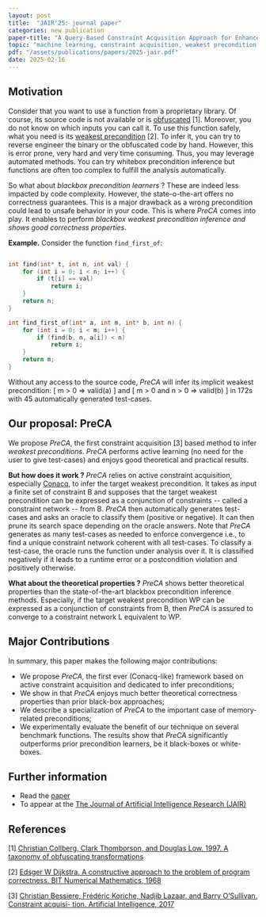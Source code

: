 ```yaml
---
layout: post
title:  "JAIR'25: journal paper"
categories: new publication
paper-title: "A Query-Based Constraint Acquisition Approach for Enhanced Precision in Program Precondition Inference"
topic: "machine learning, constraint acquisition, weakest precondition, software engineering"
pdf: "/assets/publications/papers/2025-jair.pdf"
date: 2025-02-16
---
```


## Motivation

Consider that you want to use a function from a proprietary library. Of course, its source code is not available or is [obfuscated](https://en.wikipedia.org/wiki/Obfuscation_(software)) [1]. Moreover, you do not know on which inputs you can call it. To use this function safely, what you need is its [weakest precondition](https://en.wikipedia.org/wiki/Predicate_transformer_semantics) [2]. To infer it, you can try to reverse engineer the binary or the obfuscated code by hand. However, this is error prone, very hard and very time consuming. Thus, you may leverage automated methods. You can try whitebox precondition inference but functions are often too complex to fulfill the analysis automatically. 

So what about *blackbox precondition learners* ? These are indeed less impacted by code complexity. However, the state-o-the-art offers no correctness guarantees. This is a major drawback as a wrong precondition could lead to unsafe behavior in your code. This is where *PreCA* comes into play. It enables to perform *blackbox weakest precondition inference and shows good correctness properties*.

**Example.** Consider the function `find_first_of`:


```c

int find(int* t, int n, int val) {
    for (int i = 0; i < n; i++) {
        if (t[i] == val)
            return i;
    }
    return n;
}

int find_first_of(int* a, int m, int* b, int n) {
    for (int i = 0; i < m; i++) {
        if (find(b, n, a[i]) < n)
            return i;
    }
    return m;
}

```

Without any access to the source code, *PreCA* will infer its implicit weakest precondition: [ m > 0 => valid(a) ] and [ m > 0 and n > 0 => valid(b) ] in 172s with 45 automatically generated test-cases.


## Our proposal: PreCA

We propose *PreCA*, the first constraint acquisition [3] based method to infer *weakest preconditions*. 
*PreCA* performs active learning (no need for the user to give test-cases) and enjoys good theoretical and practical results.

**But how does it work ?** *PreCA* relies on active constraint acquisition, especially [Conacq](https://www.lirmm.fr/constraintacquisition/conacq.html), to infer the target weakest precondition. It takes as input a finite set of constraint B and supposes that the target weakest precondition can be expressed as a conjunction of constraints -- called a constraint network -- from B. *PreCA* then automatically generates test-cases and asks an oracle to classify them (positive or negative). It can then prune its search space depending on the oracle answers. Note that *PreCA* generates as many test-cases as needed to enforce convergence i.e., to find a unique constraint network coherent with all test-cases. To classify a test-case, the oracle runs the function under analysis over it. It is classified negatively if it leads to a runtime error or a postcondition violation and positively otherwise.

**What about the theoretical properties ?** *PreCA* shows better theoretical properties than the state-of-the-art blackbox precondition inference methods.
Especially, if the target weakest precondition WP can be expressed as a conjunction of constraints from B, then *PreCA* is assured to converge to a constraint network L equivalent to WP. 


## Major Contributions

In summary, this paper makes the following major contributions:
* We propose *PreCA*, the first ever (Conacq-like) framework based on active constraint acquisition and dedicated to infer preconditions;
* We show in that *PreCA* enjoys much better theoretical correctness properties than prior black-box approaches;
* We describe a specialization of *PreCA* to the important case of memory-related preconditions;
* We experimentally evaluate the benefit of our technique on several benchmark functions. The results show that *PreCA* significantly outperforms prior precondition learners, be it black-boxes or white-boxes.

## Further information

* Read the [paper](/assets/publications/papers/2025-jair.pdf)
* To appear at the [The Journal of Artificial Intelligence Research (JAIR)](https://jair.org/index.php/jair/index) 

## References

[1] [Christian Collberg, Clark Thomborson, and Douglas Low. 1997. A taxonomy of obfuscating transformations](https://citeseerx.ist.psu.edu/viewdoc/download?doi=10.1.1.68.2651&rep=rep1&type=pdf)

[2] [Edsger W Dijkstra. A constructive approach to the problem of program correctness. BIT Numerical Mathematics, 1968](https://link.springer.com/article/10.1007/BF01933419)

[3] [Christian Bessiere, Frédéric Koriche, Nadjib Lazaar, and Barry O’Sullivan. Constraint acquisi- tion. Artificial Intelligence, 2017](https://www.sciencedirect.com/science/article/pii/S0004370215001162)

